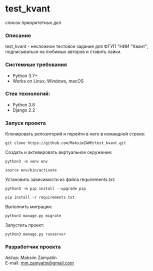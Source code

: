 # test_kvant
_список приоритетных дел_
### Описание
test_kvant - несложное тестовое задание для ФГУП "НИИ "Квант", подписываться на любимых авторов и ставить лайки.

### Системные требования
- Python 3.7+
- Works on Linux, Windows, macOS

### Стек технологий:
- Python 3.8
- Django 2.2

### Запуск проекта 
Клонировать репозиторий и перейти в него в командной строке:

```
git clone https://github.com/MaksimZAHM/test_kvant.git
```

Cоздать и активировать виртуальное окружение:

```
python3 -m venv env
```
```
source env/bin/activate
```

Установить зависимости из файла requirements.txt:

```
python3 -m pip install --upgrade pip
```
```
pip install -r requirements.txt
```

Выполнить миграции:

```
python3 manage.py migrate
```

Запустить проект:

```
python3 manage.py runserver
```

### Разработчик проекта

Автор: Maksim Zamyatin  
E-mail: [mm.zamyatin@gmail.com](mailto:mm.zamyatin@gmail.com)
